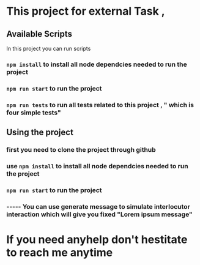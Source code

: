 # This project for external Task , 

## Available Scripts

In this project you can run scripts
### `npm install` to install all node dependcies needed to run the project
### `npm run start` to run the project
### `npm run tests` to run all tests related to this project , " which is four simple tests"

## Using the project
### first you need to clone the project through github
### use `npm install` to install all node dependcies needed to run the project
### `npm run start` to run the project
### ----- You can use generate message to simulate interlocutor interaction which will give you fixed "Lorem ipsum message"
# If you need anyhelp don't hestitate to reach me anytime 


